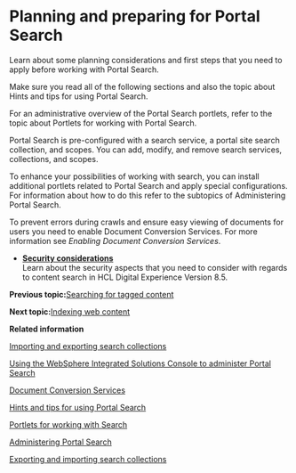 # Planning and preparing for Portal Search

Learn about some planning considerations and first steps that you need to apply before working with Portal Search.

Make sure you read all of the following sections and also the topic about Hints and tips for using Portal Search.

For an administrative overview of the Portal Search portlets, refer to the topic about Portlets for working with Portal Search.

Portal Search is pre-configured with a search service, a portal site search collection, and scopes. You can add, modify, and remove search services, collections, and scopes.

To enhance your possibilities of working with search, you can install additional portlets related to Portal Search and apply special configurations. For information about how to do this refer to the subtopics of Administering Portal Search.

To prevent errors during crawls and ensure easy viewing of documents for users you need to enable Document Conversion Services. For more information see *Enabling Document Conversion Services*.

-   **[Security considerations](../admin-system/srcscrcnsd.md)**  
Learn about the security aspects that you need to consider with regards to content search in HCL Digital Experience Version 8.5.


**Previous topic:**[Searching for tagged content](../admin-system/tag_rate_search.md)

**Next topic:**[Indexing web content](../wcm/wcm_dev_search_portal.md)

**Related information**  


[Importing and exporting search collections](../panel_help/import_export_srch_coll.md)

[Using the WebSphere Integrated Solutions Console to administer Portal Search](../admin-system/srtadmsrchadmcnsl.md)

[Document Conversion Services](../admin-system/dcs_info.md)

[Hints and tips for using Portal Search](../admin-system/srrhinttips.md)

[Portlets for working with Search](../admin-system/srrsrchportletslist.md)

[Administering Portal Search](../admin-system/srtadmsrch.md)

[Exporting and importing search collections](../admin-system/srtexpimp.md)

